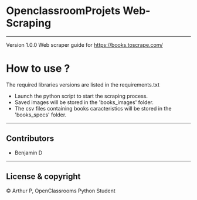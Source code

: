 # OpenclassroomProjets Web-Scraping
---
Version 1.0.0
Web scraper guide for https://books.toscrape.com/

# How to use ?
The required libraries versions are listed in the requirements.txt
* Launch the python script to start the scraping process.
* Saved images will be stored in the 'books_images' folder.
* The csv files containing books caracteristics will be stored in the 'books_specs' folder.
---
## Contributors
* Benjamin D
---
## License & copyright
© Arthur P, OpenClassrooms Python Student
